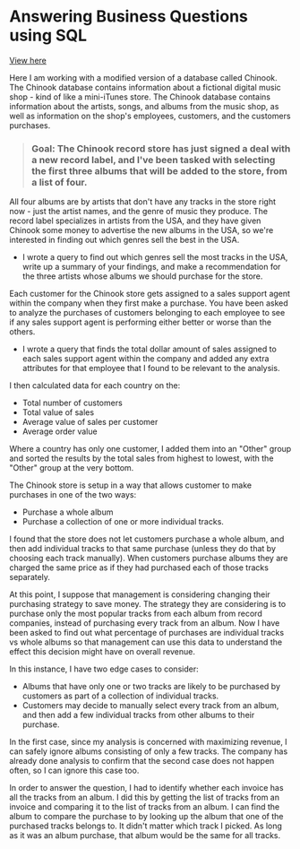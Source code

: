 # Answering Business Questions using SQL

[View here](https://nbviewer.jupyter.org/github/epatter1/chinook_DB/blob/master/Answering%20Business%20Questions%20using%20SQL.ipynb)

Here I am working with a modified version of a database called Chinook. The Chinook database contains information about a fictional digital music shop - kind of like a mini-iTunes store. The Chinook database contains information about the artists, songs, and albums from the music shop, as well as information on the shop's employees, customers, and the customers purchases.

> ### Goal: The Chinook record store has just signed a deal with a new record label, and I've been tasked with selecting the first three albums that will be added to the store, from a list of four. 

All four albums are by artists that don't have any tracks in the store right now - just the artist names, and the genre of music they produce. The record label specializes in artists from the USA, and they have given Chinook some money to advertise the new albums in the USA, so we're interested in finding out which genres sell the best in the USA.
* I wrote a query to find out which genres sell the most tracks in the USA, write up a summary of your findings, and make a recommendation for the three artists whose albums we should purchase for the store.

Each customer for the Chinook store gets assigned to a sales support agent within the company when they first make a purchase. You have been asked to analyze the purchases of customers belonging to each employee to see if any sales support agent is performing either better or worse than the others.
* I wrote a query that finds the total dollar amount of sales assigned to each sales support agent within the company and added any extra attributes for that employee that I found to be relevant to the analysis.

I then calculated data for each country on the:
* Total number of customers
* Total value of sales
* Average value of sales per customer
* Average order value

Where a country has only one customer, I added them into an "Other" group and sorted the results by the total sales from highest to lowest, with the "Other" group at the very bottom.

The Chinook store is setup in a way that allows customer to make purchases in one of the two ways:
* Purchase a whole album
* Purchase a collection of one or more individual tracks.

I found that the store does not let customers purchase a whole album, and then add individual tracks to that same purchase (unless they do that by choosing each track manually). When customers purchase albums they are charged the same price as if they had purchased each of those tracks separately.

At this point, I suppose that management is considering changing their purchasing strategy to save money. The strategy they are considering is to purchase only the most popular tracks from each album from record companies, instead of purchasing every track from an album. Now I have been asked to find out what percentage of purchases are individual tracks vs whole albums so that management can use this data to understand the effect this decision might have on overall revenue.

In this instance, I have two edge cases to consider:
* Albums that have only one or two tracks are likely to be purchased by customers as part of a collection of individual tracks.
* Customers may decide to manually select every track from an album, and then add a few individual tracks from other albums to their purchase.

In the first case, since my analysis is concerned with maximizing revenue, I can safely ignore albums consisting of only a few tracks. The company has already done analysis to confirm that the second case does not happen often, so I can ignore this case too.

In order to answer the question, I had to identify whether each invoice has all the tracks from an album. I did this by getting the list of tracks from an invoice and comparing it to the list of tracks from an album. I can find the album to compare the purchase to by looking up the album that one of the purchased tracks belongs to. It didn't matter which track I picked. As long as it was an album purchase, that album would be the same for all tracks.

